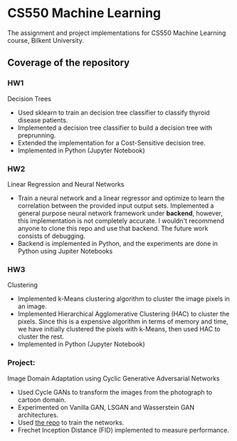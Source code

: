 # CS550 Machine Learning
The assignment and project implementations for CS550 Machine Learning course, Bilkent University.

## Coverage of the repository

### HW1
Decision Trees 
- Used sklearn to train an decision tree classifier to classify thyroid disease patients. 
- Implemented a decision tree classifier to build a decision tree with preprunning.  
- Extended the implementation for a Cost-Sensitive decision tree. 
- Implemented in Python (Jupyter Notebook)

### HW2
Linear Regression and Neural Networks
- Train a neural network and a linear regressor and optimize to learn the correlation between the provided input output sets. Implemented a general purpose neural network framework under **backend**, however, this implementation is not completely accurate. I wouldn't recommend anyone to clone this repo and use that backend. The future work consists of debugging.
- Backend is implemented in Python, and the experiments are done in Python using Jupiter Notebooks

### HW3
Clustering 
- Implemented k-Means clustering algorithm to cluster the image pixels in an image. 
- Implemented Hierarchical Agglomerative Clustering (HAC) to cluster the pixels. Since this is a expensive algorithm in terms of memory and time, we have initially clustered the pixels with k-Means, then used HAC to cluster the rest. 
- Implemented in Python (Jupyter Notebook)

###  Project:
Image Domain Adaptation using Cyclic Generative Adversarial Networks 
- Used Cycle GANs to transform the images from the photograph to cartoon domain. 
- Experimented on Vanilla GAN, LSGAN and Wasserstein GAN architectures. 
- Used [the repo](https://github.com/junyanz/pytorch-CycleGAN-and-pix2pix) to train the networks. 
- Frechet Inception Distance (FID) implemented to measure performance. 

